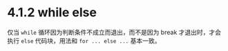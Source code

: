 # 4.1.2 while else

仅当 `while` 循环因为判断条件不成立而退出，而不是因为 break 才退出时，才会执行 `else` 代码块，用法和 `for ... else ...` 基本一致。
